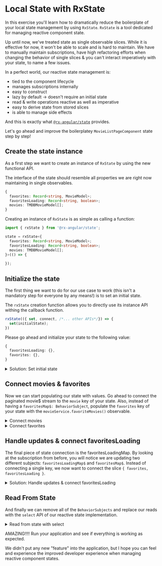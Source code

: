 # Local State with RxState

In this exercise you'll learn how to dramatically reduce the boilerplate of your local state management by using `RxState`.
`RxState` is a tool dedicated for managing reactive component state. 

Up until now, we've treated state as single observable slices. While it is effective for now, it won't be able to scale and is hard to maintain.
We have to manually maintain subscriptions, have high refactoring efforts when changing the behavior of single slices & you can't interact imperatively with your state, to name a few issues.

In a perfect world, our reactive state management is:

* tied to the component lifecycle
* manages subscriptions internally
* easy to construct
* lazy by default -> doesn't require an initial state
* read & write operations reactive as well as imperative
* easy to derive state from stored slices
* is able to manage side effects

And this is exactly what [`@rx-angular/state`](http://www.rx-angular.io/docs/state) provides.

Let's go ahead and improve the boilerplatey `MovieListPageComponent` state step by step!

## Create the state instance

As a first step we want to create an instance of `RxState` by using the new functional API.

The interface of the state should resemble all properties we are right now
maintaining in single observables.

```ts
{
  favorites: Record<string, MovieModel>;
  favoritesLoading: Record<string, boolean>;
  movies: TMDBMovieModel[];
}
```

Creating an instance of `RxState` is as simple as calling a function:

```ts
import { rxState } from '@rx-angular/state';

state = rxState<{
  favorites: Record<string, MovieModel>;
  favoritesLoading: Record<string, boolean>;
  movies: TMDBMovieModel[];
}>(() => {
  
});
```

## Initialize the state

The first thing we want to do for our use case to work (this isn't a mandatory step for everyone by any means!)
is to set an initial state.

The `rxState` creation function allows you to directly use its instance API withing
the callback function.

```ts
rxState(({ set, connect, /*... other APIs*/}) => {
  set(initialState);
})
```

Please go ahead and initialize your state to the following value:

```ts
{
  favoritesLoading: {},
  favorites: {},
}
```

<details>
  <summary>Solution: Set initial state</summary>

```ts

private state = rxState<{
  favorites: Record<string, MovieModel>;
  favoritesLoading: Record<string, boolean>;
  movies: TMDBMovieModel[];
}>(({ connect, get, set }) => {
  
  set({
    favoritesLoading: {},
    favorites: {},
  })
});

```

</details>

## Connect movies & favorites

Now we can start populating our state with values.
Go ahead to connect the paginated movie$ stream to the `movie` key of your state.
Also, instead of having a `favoritesMap$: BehaviorSubject`, populate the `favorites` key of your state with
the `movieService.favoriteMovies()` observable.

<details>
  <summary>Connect movies</summary>

```ts
// movie-list-page.component.ts

private state = rxState<{
  favorites: Record<string, MovieModel>;
  favoritesLoading: Record<string, boolean>;
  movies: TMDBMovieModel[];
}>(({ connect, get, set }) => {

  /*... code before */

  connect(
    'movies',
    this.activatedRoute.params.pipe(
      switchMap(params => {
        if (params['category']) {
          return this.paginate((page) =>
            this.movieService.getMovieList(params['category'], page)
          );
        } else {
          return this.paginate((page) =>
            this.movieService.getMoviesByGenre(params['id'], page)
          );
        }
      })
    )
  );
})

```

</details>

<details>
  <summary>Connect favorites</summary>

```ts

// movie-list-page.component.ts

private state = rxState<{
  favorites: Record<string, MovieModel>;
  favoritesLoading: Record<string, boolean>;
  movies: TMDBMovieModel[];
}>(({ connect, get, set }) => {

  /*... code before */

  connect('favorites', this.movieService.getFavoriteMovies().pipe(
    map(favorites => toDictionary(favorites, 'id'))
  ));
});
```
</details>

## Handle updates & connect favoritesLoading

The final piece of state connection is the favoritesLoadingMap. By looking at the subscription from before, you will notice
we are updating two different subjects: `favoritesLoadingMap$` and `favoritesMap$`.
Instead of connecting a single key, we now want to connect the slice `{ favorites, favoritesLoading }`.

<details>
  <summary>Solution: Handle updates & connect favoritesLoading</summary>

```ts

private state = rxState<{
  favorites: Record<string, MovieModel>;
  favoritesLoading: Record<string, boolean>;
  movies: TMDBMovieModel[];
}>(({ connect, get, set }) => {
  
  /* code before */
  
  connect(
    this.toggleFavorite$.pipe(
      groupBy(movie => movie.id),
      mergeMap(movie$ => {
        return movie$.pipe(
          exhaustMap(movie => {
            return this.movieService.toggleFavorite(movie).pipe(
              map(isFavorite => {
                const favoritesLoading = { ...get('favoritesLoading'), [movie.id]: false }; // 👈️
                if (isFavorite) {
                  return {
                    favoritesLoading,
                    favorites: {
                      ...get('favorites'), // 👈️
                      [movie.id]: movie
                    }
                  };
                }
                const favoriteMap = {
                  ...get('favorites') // 👈️
                };
                delete favoriteMap[movie.id];
                return {
                  favorites: favoriteMap,
                  favoritesLoading: { ...get('favoritesLoading'), [movie.id]: false } // 👈️
                };
              }),
              startWith({
                favoritesLoading: { ...get('favoritesLoading'), [movie.id]: true } // 👈️
              })
            );
          })
        )
      })
    )
  )
});

```

</details>

## Read From State

And finally we can remove all of the `BehaviorSubjects` and replace our reads with the `select` API of our reactive state implementation.

<details>
  <summary>Read from state with select</summary>

```ts
// movie-list-page.component.ts

readonly movies$ = this.state.select('movies');
readonly favoritesMap$ = this.state.select('favorites');
readonly favoritesLoadingMap$ = this.state.select('favoritesLoading');

```
</details>

AMAZING!!!! Run your application and see if everything is working as expected.

We didn't put any new "feature" into the application, but I hope you can feel and experience the improved developer experience
when managing reactive component states.
